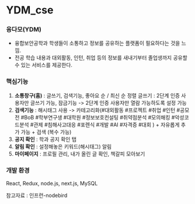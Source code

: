 # YDM_cse
### 융다모(YDM)


* 융합보안공학과 학생들이 소통하고 정보를 공유하는 플랫폼이 필요하다는 것을 느낌.
* 전공 학습 내용과 대외활동, 인턴, 취업 등의 정보를 새내기부터 졸업생까지 공유할 수 있는 서비스를 제공한다.





### 핵심기능
1. **소통창구(홈)** : 글쓰기, 검색기능, 좋아요 순 / 최신 순 정렬
  글쓰기 : 2단계 인증 사용자만 글쓰기 가능, 잠금기능 -> 2단계 인증 사용자만 열람 가능하도록 설정 가능
2. **검색기능** : 해시태그 사용 -> 카테고리화(#대외활동 #프로젝트 #취업 #인턴 #공모전 #BoB #학부연구생 #대학원 #정보보호컨설팅 #취약점분석 #모의해킹 #악성코드분석 #관제 #침해사고대응 #포렌식 #개발 #AI #자격증 #대회 )  + 자유롭게 추가 가능 + 검색 (복수 가능)
3. **공지 확인** : 학과 공지 확인 탭
4. **알림 확인** : 설정해놓은 키워드(해시태그) 알림
5. **마이페이지** : 프로필 관리, 내가 올린 글 확인, 책갈피 모아보기

### 개발 환경
React, Redux, node.js, next.js, MySQL 
  

  





참고자료 : 인프런-nodebird
